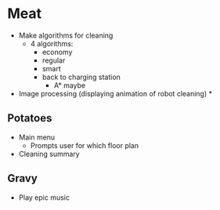 # Meat
* Make algorithms for cleaning
    * 4 algorithms:
        * economy
        * regular
        * smart
        * back to charging station
            * A* maybe
* Image processing (displaying animation of robot cleaning)
    *



## Potatoes 
* Main menu
    * Prompts user for which floor plan
* Cleaning summary

## Gravy
* Play epic music